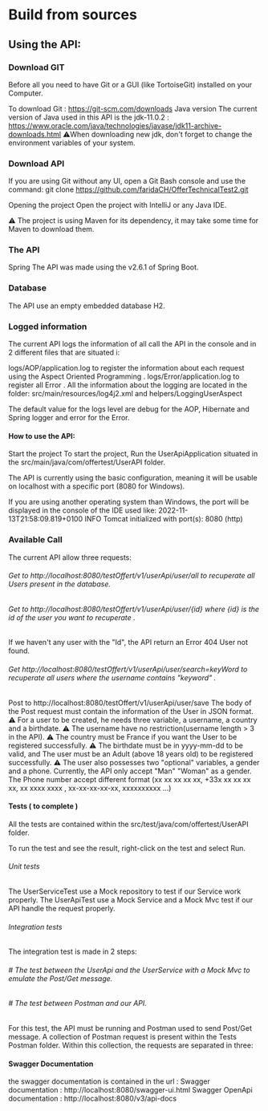 # Build from sources

## Using the API:

### Download GIT

Before all you need to have Git or a GUI (like TortoiseGit) installed on your Computer.

To download Git : https://git-scm.com/downloads
Java version The current version of Java used in this API is the
jdk-11.0.2 : https://www.oracle.com/java/technologies/javase/jdk11-archive-downloads.html
⚠️When downloading new jdk, don't forget to change the environment variables of your system.

### Download API

If you are using Git without any UI, open a Git Bash console and use the command: git
clone https://github.com/faridaCH/OfferTechnicalTest2.git

Opening the project Open the project with IntelliJ or any Java IDE.

⚠️ The project is using Maven for its dependency, it may take some time for Maven to download them.

### The API

Spring The API was made using the v2.6.1 of Spring Boot.

### Database

The API use an empty embedded database H2.

### Logged information

The current API logs the information of all call the API in the console and in 2 different files that are situated i:

logs/AOP/application.log to register the information about each request using the Aspect Oriented Programming .
logs/Error/application.log to register all Error . All the information about the logging are located in the folder:
src/main/resources/log4j2.xml and helpers/LoggingUserAspect

The default value for the logs level are debug for the AOP, Hibernate and Spring logger and error for the Error.

#### How to use the API:

Start the project To start the project, Run the UserApiApplication situated in the src/main/java/com/offertest/UserAPI
folder.

The API is currently using the basic configuration, meaning it will be usable on localhost with a specific port (8080
for Windows).

If you are using another operating system than Windows, the port will be displayed in the console of the IDE used like:
2022-11-13T21:58:09.819+0100 INFO Tomcat initialized with port(s): 8080 (http)

### Available Call

The current API allow three requests:

###### Get to http://localhost:8080/testOffert/v1/userApi/user/all to recuperate  all  Users present in the database.

###### Get to http://localhost:8080/testOffert/v1/userApi/user/{id} where {id} is the id of the user you want to recuperate .

If we haven't any user with the "Id", the API return an Error 404 User not found.

###### Get http://localhost:8080/testOffert/v1/userApi/user/search=keyWord  to recuperate all users  where  the username contains "keyword" .

Post to http://localhost:8080/testOffert/v1/userApi/user/save
The body of the Post request must contain the information of the User in JSON format. ⚠ For a user to be created, he
needs three variable, a username, a country and a birthdate. ⚠ The username have no restriction(username length > 3 in
the API). ⚠ The country must be France if you want the User to be registered successfully. ⚠ The birthdate must be in
yyyy-mm-dd to be valid, and The user must be an Adult (above 18 years old) to be registered successfully. ⚠ The user
also possesses two "optional" variables, a gender and a phone. Currently, the API only accept "Man"  "Woman"  as a
gender. The Phone number accept different format (xx xx xx xx xx, +33x xx xx xx xx, xx xxxx xxxx , xx-xx-xx-xx-xx,
xxxxxxxxxx ...)

#### Tests ( to complete )

All the tests are contained within the src/test/java/com/offertest/UserAPI folder.

To run the test and see the result, right-click on the test and select Run.

###### Unit tests

The UserServiceTest use a Mock repository to test if our Service work properly. The UserApiTest use a Mock Service and a
Mock Mvc test if our API handle the request properly.

###### Integration tests

The integration test is made in 2 steps:

###### # The test between the UserApi and the UserService with a Mock Mvc to emulate the Post/Get message.

###### # The test between Postman and our API.

For this test, the API must be running and Postman used to send Post/Get message. A collection of Postman request is
present within the Tests Postman folder. Within this collection, the requests are separated in three:

#### Swagger Documentation

the swagger documentation is contained in the url :
Swagger documentation : http://localhost:8080/swagger-ui.html
 Swagger OpenApi documentation : http://localhost:8080/v3/api-docs
